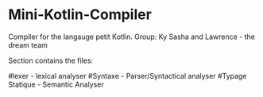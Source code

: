 # Mini-Kotlin-Compiler

Compiler for the langauge petit Kotlin. Group: Ky Sasha and Lawrence - the dream team

Section contains the files:

#lexer  - lexical analyser
#Syntaxe - Parser/Syntactical analyser
#Typage Statique - Semantic Analyser

